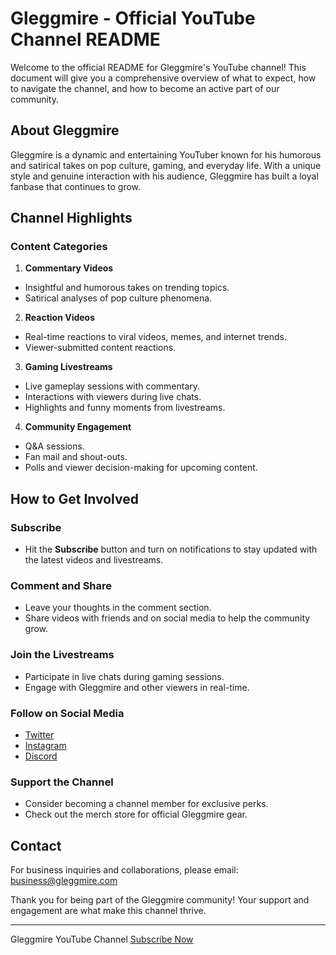 # Gleggmire - Official YouTube Channel README

Welcome to the official README for Gleggmire's YouTube channel! This document will give you a comprehensive overview of what to expect, how to navigate the channel, and how to become an active part of our community.

## About Gleggmire

Gleggmire is a dynamic and entertaining YouTuber known for his humorous and satirical takes on pop culture, gaming, and everyday life. With a unique style and genuine interaction with his audience, Gleggmire has built a loyal fanbase that continues to grow.

## Channel Highlights

### Content Categories

1. **Commentary Videos**
- Insightful and humorous takes on trending topics.
- Satirical analyses of pop culture phenomena.

2. **Reaction Videos**
- Real-time reactions to viral videos, memes, and internet trends.
- Viewer-submitted content reactions.

3. **Gaming Livestreams**
- Live gameplay sessions with commentary.
- Interactions with viewers during live chats.
- Highlights and funny moments from livestreams.

4. **Community Engagement**
- Q&A sessions.
- Fan mail and shout-outs.
- Polls and viewer decision-making for upcoming content.

## How to Get Involved

### Subscribe
- Hit the **Subscribe** button and turn on notifications to stay updated with the latest videos and livestreams.

### Comment and Share
- Leave your thoughts in the comment section.
- Share videos with friends and on social media to help the community grow.

### Join the Livestreams
- Participate in live chats during gaming sessions.
- Engage with Gleggmire and other viewers in real-time.

### Follow on Social Media
- [Twitter](https://twitter.com/Gleggmire)
- [Instagram](https://instagram.com/Gleggmire)
- [Discord](https://discord.gg/GleggmireCommunity)

### Support the Channel
- Consider becoming a channel member for exclusive perks.
- Check out the merch store for official Gleggmire gear.

## Contact

For business inquiries and collaborations, please email: [business@gleggmire.com](mailto:business@gleggmire.com)

Thank you for being part of the Gleggmire community! Your support and engagement are what make this channel thrive.

---

Gleggmire YouTube Channel
[Subscribe Now](https://www.youtube.com/channel/Gleggmire)
